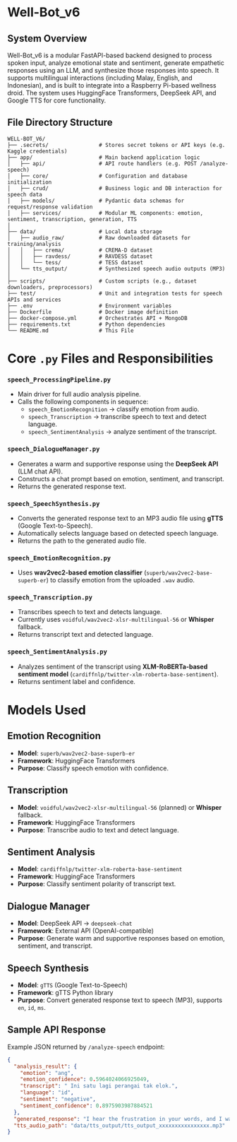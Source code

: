 # Well-Bot_v6

## System Overview

Well-Bot_v6 is a modular FastAPI-based backend designed to process spoken input, analyze emotional state and sentiment, generate empathetic responses using an LLM, and synthesize those responses into speech. It supports multilingual interactions (including Malay, English, and Indonesian), and is built to integrate into a Raspberry Pi-based wellness droid. The system uses HuggingFace Transformers, DeepSeek API, and Google TTS for core functionality.

## File Directory Structure
```
WELL-BOT_V6/
├── .secrets/                # Stores secret tokens or API keys (e.g. Kaggle credentials)
├── app/                     # Main backend application logic
│   ├── api/                 # API route handlers (e.g. POST /analyze-speech)
│   ├── core/                # Configuration and database initialization
│   ├── crud/                # Business logic and DB interaction for speech data
│   ├── models/              # Pydantic data schemas for request/response validation
│   ├── services/            # Modular ML components: emotion, sentiment, transcription, generation, TTS
│
├── data/                    # Local data storage
│   ├── audio_raw/           # Raw downloaded datasets for training/analysis
│   │   ├── crema/           # CREMA-D dataset
│   │   ├── ravdess/         # RAVDESS dataset
│   │   └── tess/            # TESS dataset
│   └── tts_output/          # Synthesized speech audio outputs (MP3)
│
├── scripts/                 # Custom scripts (e.g., dataset downloaders, preprocessors)
├── test/                    # Unit and integration tests for speech APIs and services
├── .env                     # Environment variables
├── Dockerfile               # Docker image definition
├── docker-compose.yml       # Orchestrates API + MongoDB
├── requirements.txt         # Python dependencies
└── README.md                # This File
```

# Core `.py` Files and Responsibilities
### `speech_ProcessingPipeline.py`
- Main driver for full audio analysis pipeline.
- Calls the following components in sequence:
  - `speech_EmotionRecognition` → classify emotion from audio.
  - `speech_Transcription` → transcribe speech to text and detect language.
  - `speech_SentimentAnalysis` → analyze sentiment of the transcript.

### `speech_DialogueManager.py`
- Generates a warm and supportive response using the **DeepSeek API** (LLM chat API).
- Constructs a chat prompt based on emotion, sentiment, and transcript.
- Returns the generated response text.

### `speech_SpeechSynthesis.py`
- Converts the generated response text to an MP3 audio file using **gTTS** (Google Text-to-Speech).
- Automatically selects language based on detected speech language.
- Returns the path to the generated audio file.

### `speech_EmotionRecognition.py`
- Uses **wav2vec2-based emotion classifier** (`superb/wav2vec2-base-superb-er`) to classify emotion from the uploaded `.wav` audio.

### `speech_Transcription.py`
- Transcribes speech to text and detects language.
- Currently uses `voidful/wav2vec2-xlsr-multilingual-56` or **Whisper** fallback.
- Returns transcript text and detected language.

### `speech_SentimentAnalysis.py`
- Analyzes sentiment of the transcript using **XLM-RoBERTa-based sentiment model** (`cardiffnlp/twitter-xlm-roberta-base-sentiment`).
- Returns sentiment label and confidence.

# Models Used
## Emotion Recognition
- **Model**: `superb/wav2vec2-base-superb-er`
- **Framework**: HuggingFace Transformers
- **Purpose**: Classify speech emotion with confidence.

## Transcription
- **Model**: `voidful/wav2vec2-xlsr-multilingual-56` (planned) or **Whisper** fallback.
- **Framework**: HuggingFace Transformers
- **Purpose**: Transcribe audio to text and detect language.

## Sentiment Analysis
- **Model**: `cardiffnlp/twitter-xlm-roberta-base-sentiment`
- **Framework**: HuggingFace Transformers
- **Purpose**: Classify sentiment polarity of transcript text.

## Dialogue Manager
- **Model**: DeepSeek API → `deepseek-chat`
- **Framework**: External API (OpenAI-compatible)
- **Purpose**: Generate warm and supportive responses based on emotion, sentiment, and transcript.

## Speech Synthesis
- **Model**: `gTTS` (Google Text-to-Speech)
- **Framework**: gTTS Python library
- **Purpose**: Convert generated response text to speech (MP3), supports `en`, `id`, `ms`.

## Sample API Response

Example JSON returned by `/analyze-speech` endpoint:

```json
{
  "analysis_result": {
    "emotion": "ang",
    "emotion_confidence": 0.5964024066925049,
    "transcript": " Ini satu lagi perangai tak elok.",
    "language": "id",
    "sentiment": "negative",
    "sentiment_confidence": 0.8975903987884521
  },
  "generated_response": "I hear the frustration in your words, and I want you to know that your feelings are completely valid. It sounds like you're dealing with something really challenging right now. Would you like to talk more about what's bothering you? I'm here to listen and support you in any way I can. Remember, it's okay to feel upset—you're not alone in this.",
  "tts_audio_path": "data/tts_output/tts_output_xxxxxxxxxxxxxxxx.mp3"
}
